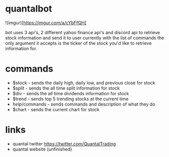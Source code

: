 # quantalbot
!(imgur)[https://imgur.com/a/cYbFfQH]


bot uses 3 api's, 2 different yahoo finance api's and discord api to retrieve stock information and send it to user
currently with the list of commands the only argument it accepts is the ticker of the stock you'd like to retrieve information for.

# commands

- $stock - sends the daily high, daily low, and previous close for stock
- $split - sends the all time split information for stock
- $div - sends the all time dividends information for stock
- $trend - sends top 5 trending stocks at the current time
- $help/$commands - sends commands and description of what they do
- $chart - sends the current chart for stock

# links
- quantal twitter https://twitter.com/QuantalTrading
- quantal website (unfinished)
